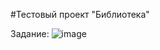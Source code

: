 #Тестовый проект "Библиотека"

Задание:
![image](https://github.com/Virgusman/LibraryWeb/assets/113599394/afa1cdff-ec89-41e3-b48c-40d077f7a177) 
